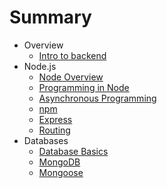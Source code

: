 # Summary

* Overview
    * [Intro to backend](basics_1.md)
* Node.js
    * [Node Overview](node_1.md)
    * [Programming in Node](node_2.md)
    * [Asynchronous Programming](node_3.md)
    * [npm](node_4.md)
    * [Express](node_5.md)
    * [Routing](node_6.md)
* Databases
    * [Database Basics](databases_1.md)
    * [MongoDB](databases_2.md)
    * [Mongoose](databases_3.md)
